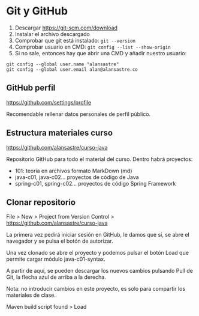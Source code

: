 
# Git y GitHub


1. Descargar https://git-scm.com/download
2. Instalar el archivo descargado
3. Comprobar que git está instalado: `git --version`
4. Comprobar usuario en CMD: `git config --list --show-origin`
5. Si no sale, entonces hay que abrir una CMD y añadir nuestro usuario:

```
git config --global user.name "alansastre"
git config --global user.email alan@alansastre.co
```

## GitHub perfil

https://github.com/settings/profile

Recomendable rellenar datos personales de perfil público.


## Estructura materiales curso

https://github.com/alansastre/curso-java

Repositorio GitHub para todo el material del curso. Dentro habrá proyectos:

* 101: teoría en archivos formato MarkDown (md)
* java-c01, java-c02... proyectos de código de Java
* spring-c01, spring-c02... proyectos de código Spring Framework

## Clonar repositorio

File > New > Project from Version Control > https://github.com/alansastre/curso-java

La primera vez pedirá iniciar sesión en GitHub, le damos que sí, se abre el navegador y se pulsa 
el botón de autorizar.

Una vez clonado se abre el proyecto y podemos pulsar el botón Load que permite cargar módulo 
java-c01-syntax.

A partir de aquí, se pueden descargar los nuevos cambios pulsando Pull de Git, la flecha azul de 
arriba a la derecha.

Nota: no introducir cambios en este proyecto, es solo para compartir los materiales de clase.

Maven build script found > Load

